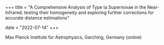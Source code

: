 +++
title = "A Comprehensive Analysis of Type Ia Supernovae in the Near-Infrared: testing their homogeneity and exploring further corrections for accurate distance estimations"

date = "2022-07-14"
+++

Max Planck Institute for Astrophysics, Garching, Germany (online)
